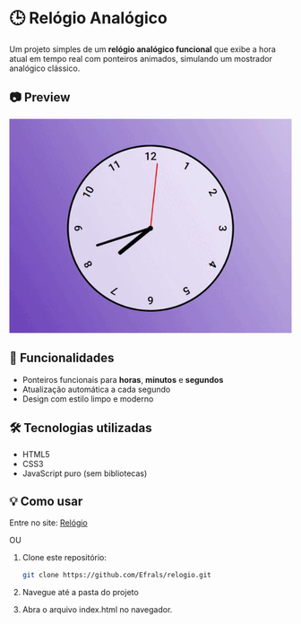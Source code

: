 # 🕒 Relógio Analógico

Um projeto simples de um **relógio analógico funcional** que exibe a hora atual em tempo real com ponteiros animados, simulando um mostrador analógico clássico.

## 📷 Preview

<img src="assets/images/PreviewRelogio.gif" alt="Preview do Relógio" width="600"/>

## 🚀 Funcionalidades

- Ponteiros funcionais para **horas**, **minutos** e **segundos**
- Atualização automática a cada segundo
- Design com estilo limpo e moderno

## 🛠️ Tecnologias utilizadas

- HTML5
- CSS3
- JavaScript puro (sem bibliotecas)

## 💡 Como usar

Entre no site: [Relógio](https://relogio-efrals.netlify.app/)

OU

1. Clone este repositório:

   ```bash
   git clone https://github.com/Efrals/relogio.git
   ```

2. Navegue até a pasta do projeto

3. Abra o arquivo index.html no navegador.
